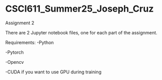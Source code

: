 # CSCI611_Summer25_Joseph_Cruz

Assignment 2

There are 2 Jupyter notebook files, one for each part of the assignment. 

Requirements:
  -Python
  
  -Pytorch
  
  -Opencv

  -CUDA if you want to use GPU during training
  

